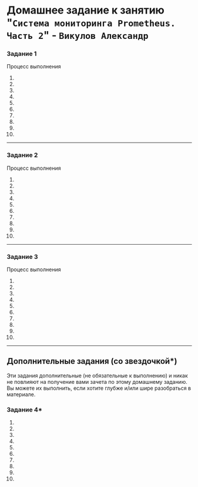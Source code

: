 # Домашнее задание к занятию "`Система мониторинга Prometheus. Часть 2`" - `Викулов Александр`

### Задание 1

Процесс выполнения

1.

2.

3.

4.

5.

6.

7.

8.

9.

10.

---

### Задание 2

Процесс выполнения

1.

2.

3.

4.

5.

6.

7.

8.

9.

10.

---

### Задание 3

Процесс выполнения

1.

2.

3.

4.

5.

6.

7.

8.

9.

10.

---

## Дополнительные задания (со звездочкой*)

Эти задания дополнительные (не обязательные к выполнению) и никак не повлияют на получение вами зачета по этому домашнему заданию. Вы можете их выполнить, если хотите глубже и/или шире разобраться в материале.

### Задание 4*

1.

2.

3.

4.

5.

6.

7.

8.

9.

10. 
